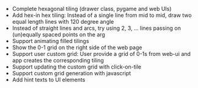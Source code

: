 * Complete hexagonal tiling (drawer class, pygame and web UIs)
* Add hex-in hex tiling: Instead of a single line from mid to mid, draw two equal length lines with 120 degree angle
* Instead of straight lines and arcs, try using 2, 3, ... lines passing on (un)equally spaced points on the arg 
* Support animating filled tilings
* Show the 0-1 grid on the right side of the web page
* Support user custom grid: User provide a grid of 0-1s from web-ui and app creates the corresponding tiling
* Support updating the custom grid with click-on-tile
* Support custom grid generation with javascript
* Add hint texts to UI elements